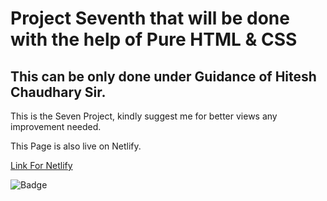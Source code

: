 # Project Seventh that will be done with the help of Pure HTML & CSS 
## This can be only done under Guidance of Hitesh Chaudhary Sir.

This is the Seven Project, kindly suggest me for better views any improvement needed.

This Page is also live on Netlify.

[Link For Netlify](https://7th-project-paragsawai.netlify.app/) 

![Badge](https://img.shields.io/badge/Projects%20of-HTML%20%26%20CSS-brightgreen)